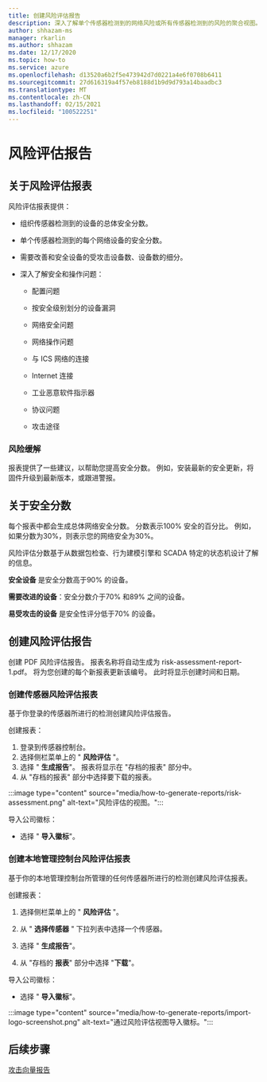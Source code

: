 ```yaml
---
title: 创建风险评估报告
description: 深入了解单个传感器检测到的网络风险或所有传感器检测到的风险的聚合视图。
author: shhazam-ms
manager: rkarlin
ms.author: shhazam
ms.date: 12/17/2020
ms.topic: how-to
ms.service: azure
ms.openlocfilehash: d13520a6b2f5e473942d7d0221a4e6f0708b6411
ms.sourcegitcommit: 27d616319a4f57eb8188d1b9d9d793a14baadbc3
ms.translationtype: MT
ms.contentlocale: zh-CN
ms.lasthandoff: 02/15/2021
ms.locfileid: "100522251"
---
```

# <a name="risk-assessment-reporting"></a>风险评估报告

## <a name="about-risk-assessment-reports"></a>关于风险评估报表

风险评估报表提供：

- 组织传感器检测到的设备的总体安全分数。

- 单个传感器检测到的每个网络设备的安全分数。

- 需要改善和安全设备的受攻击设备数、设备数的细分。

-  深入了解安全和操作问题：

    - 配置问题

    - 按安全级别划分的设备漏洞

    - 网络安全问题

    - 网络操作问题

    - 与 ICS 网络的连接

    - Internet 连接

    - 工业恶意软件指示器

    - 协议问题

    - 攻击途径

### <a name="risk-mitigation"></a>风险缓解

报表提供了一些建议，以帮助您提高安全分数。 例如，安装最新的安全更新，将固件升级到最新版本，或跟进警报。

## <a name="about-security-scores"></a>关于安全分数

每个报表中都会生成总体网络安全分数。 分数表示100% 安全的百分比。 例如，如果分数为30%，则表示您的网络安全为30%。

风险评估分数基于从数据包检查、行为建模引擎和 SCADA 特定的状态机设计了解的信息。

**安全设备** 是安全分数高于90% 的设备。

**需要改进的设备**：安全分数介于70% 和89% 之间的设备。

**易受攻击的设备** 是安全性评分低于70% 的设备。

## <a name="create-risk-assessment-reports"></a>创建风险评估报告

创建 PDF 风险评估报告。 报表名称将自动生成为 risk-assessment-report-1.pdf。 将为您创建的每个新报表更新该编号。  此时将显示创建时间和日期。

### <a name="create-a-sensor-risk-assessment-report"></a>创建传感器风险评估报表

基于你登录的传感器所进行的检测创建风险评估报告。

创建报表：

1. 登录到传感器控制台。
1. 选择侧栏菜单上的 " **风险评估** "。
1. 选择 " **生成报告**"。 报表将显示在 "存档的报表" 部分中。
1. 从 "存档的报表" 部分中选择要下载的报表。

:::image type="content" source="media/how-to-generate-reports/risk-assessment.png" alt-text="风险评估的视图。":::

导入公司徽标：

- 选择 " **导入徽标**"。

### <a name="create-an-on-premises-management-console-risk-assessment-report"></a>创建本地管理控制台风险评估报表

基于你的本地管理控制台所管理的任何传感器所进行的检测创建风险评估报表。 

创建报表：

1. 选择侧栏菜单上的 " **风险评估** "。

2. 从 " **选择传感器** " 下拉列表中选择一个传感器。

3. 选择 " **生成报告**"。

4. 从 "存档的 **报表**" 部分中选择 "**下载**"。

导入公司徽标：

- 选择 " **导入徽标**"。

:::image type="content" source="media/how-to-generate-reports/import-logo-screenshot.png" alt-text="通过风险评估视图导入徽标。":::

## <a name="next-steps"></a>后续步骤

[攻击向量报告](how-to-create-attack-vector-reports.md)

